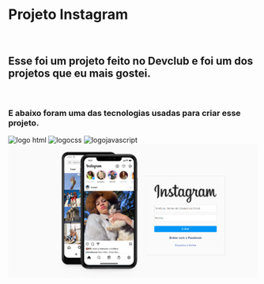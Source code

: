 <h1>Projeto Instagram</h1>
<br>
<h2>Esse foi um projeto feito no Devclub e foi um dos projetos que eu mais gostei.</h2>
<br>
<h3>E abaixo foram uma das tecnologias usadas para criar esse projeto.</h3>

 <img src="https://img.shields.io/badge/HTML5-E34F26?style=for-the-badge&logo=html5&logoColor=white" alt="logo html"/>
 <img src="https://img.shields.io/badge/CSS3-1572B6?style=for-the-badge&logo=css3&logoColor=white" alt="logocss"/>
 <img src="https://img.shields.io/badge/JavaScript-F7DF1E?style=for-the-badge&logo=javascript&logoColor=black" alt="logojavascript"/>

 <img src="https://github.com/Rafasouza85/Projeto-Instagram/blob/main/img/imggitinsta.png?raw=true"/>
